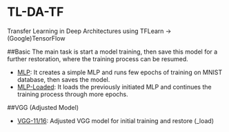 # TL-DA-TF
Transfer Learning in Deep Architectures using TFLearn -> (Google)TensorFlow 

##Basic
The main task is start a model training, then save this model for a further restoration, where the training process can be resumed.
- [MLP](https://github.com/migueldsw/TL-DA-TF/blob/master/MLP.py): It creates a simple MLP and runs few epochs of training on MNIST database, then saves the model.
- [MLP-Loaded](https://github.com/migueldsw/TL-DA-TF/blob/master/MLP-Loaded.py): It loads the previously initiated MLP and continues the training process through more epochs.

##VGG (Adjusted Model)
- [VGG-11/16](https://github.com/migueldsw/TL-DA-TF/tree/master/VGG): Adjusted VGG model for initial training and restore (_load)

